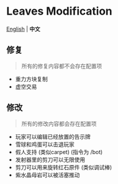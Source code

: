 Leaves Modification
===========

[English](https://github.com/LeavesMC/Leaves/blob/master/docs/MODIFICATION.md) | **中文**

## 修复

> 所有的修复内容都不会存在配置项

- 重力方块复制
- 虚空交易

## 修改

> 所有的修改内容都会存在配置项

- 玩家可以编辑已经放置的告示牌
- 雪球和鸡蛋可以击退玩家
- 假人支持 (类似carpet) (指令为 /bot)
- 发射器里的剪刀可以无限使用
- 剪刀可以用来旋转红石原件 (类似调试棒)
- 紫水晶母岩可以被活塞推动